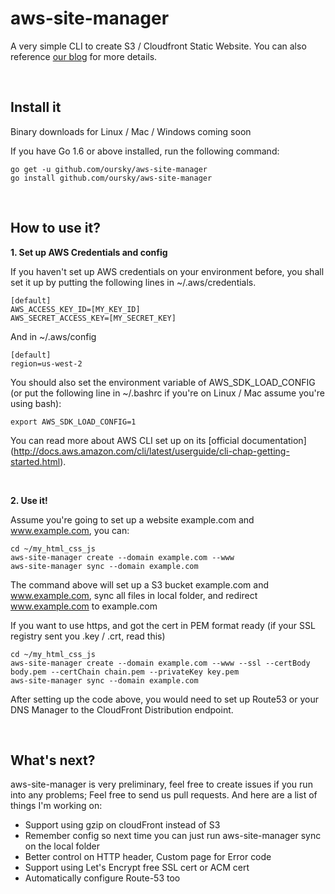 # aws-site-manager
A very simple CLI to create S3 / Cloudfront Static Website. You can also reference [our blog](https://code.oursky.com/aws-site-manager-open-source-tool-hosting-static-web-on-s3-cloudfront/) for more details. 

<br>


## Install it

Binary downloads for Linux / Mac / Windows coming soon

If you have Go 1.6 or above installed, run the following command:

~~~~
go get -u github.com/oursky/aws-site-manager
go install github.com/oursky/aws-site-manager
~~~~

<br>

## How to use it?

**1. Set up AWS Credentials and config** 

If you haven't set up AWS credentials on your environment before, you shall set it up by putting the following lines in ~/.aws/credentials.
~~~~
[default]
AWS_ACCESS_KEY_ID=[MY_KEY_ID]
AWS_SECRET_ACCESS_KEY=[MY_SECRET_KEY]

~~~~
And in ~/.aws/config

~~~~
[default]
region=us-west-2
~~~~

You should also set the environment variable of AWS_SDK_LOAD_CONFIG (or put the following line in ~/.bashrc if you're on Linux / Mac assume you're using bash):

~~~~
export AWS_SDK_LOAD_CONFIG=1
~~~~
You can read more about AWS CLI set up on its [official documentation] (http://docs.aws.amazon.com/cli/latest/userguide/cli-chap-getting-started.html).

<br>

**2. Use it!** 

Assume you're going to set up a website example.com and www.example.com, you can:
~~~~
cd ~/my_html_css_js
aws-site-manager create --domain example.com --www
aws-site-manager sync --domain example.com
~~~~
The command above will set up a S3 bucket example.com and www.example.com, sync all files in local folder, and redirect www.example.com to example.com

If you want to use https, and got the cert in PEM format ready (if your SSL registry sent you .key / .crt, read this)

~~~~
cd ~/my_html_css_js
aws-site-manager create --domain example.com --www --ssl --certBody body.pem --certChain chain.pem --privateKey key.pem
aws-site-manager sync --domain example.com
~~~~
After setting up the code above, you would need to set up Route53 or your DNS Manager to the CloudFront Distribution endpoint.

<br>

## What's next?

aws-site-manager is very preliminary, feel free to create issues if you run into any problems; Feel free to send us pull requests. And here are a list of things I'm working on:

* Support using gzip on cloudFront instead of S3
* Remember config so next time you can just run aws-site-manager sync on the local folder
* Better control on HTTP header, Custom page for Error code
* Support using Let's Encrypt free SSL cert or ACM cert
* Automatically configure Route-53 too
